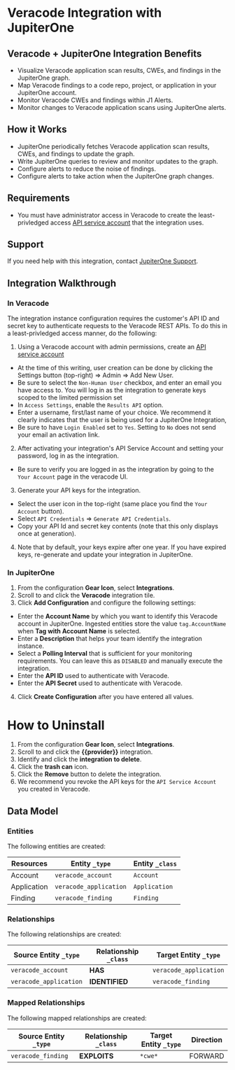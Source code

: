 # Veracode Integration with JupiterOne

## Veracode + JupiterOne Integration Benefits

*   Visualize Veracode application scan results, CWEs, and findings in the
    JupiterOne graph.
*   Map Veracode findings to a code repo, project, or application in your
    JupiterOne account.
*   Monitor Veracode CWEs and findings within J1 Alerts.
*   Monitor changes to Veracode application scans using JupiterOne alerts.

## How it Works

*   JupiterOne periodically fetches Veracode application scan results, CWEs, and
    findings to update the graph.
*   Write JupiterOne queries to review and monitor updates to the graph.
*   Configure alerts to reduce the noise of findings.
*   Configure alerts to take action when the JupiterOne graph changes.

## Requirements

*   You must have administrator access in Veracode to create the
    least-privledged access
    [API service account](https://docs.veracode.com/r/c_about_veracode_accounts)
    that the integration uses.

## Support

If you need help with this integration, contact
[JupiterOne Support](https://support.jupiterone.io).

## Integration Walkthrough

### In Veracode

The integration instance configuration requires the customer's API ID and secret
key to authenticate requests to the Veracode REST APIs. To do this in a
least-privledged access manner, do the following:

1.  Using a Veracode account with admin permissions, create an
    [API service account](https://docs.veracode.com/r/c_about_veracode_accounts)

*   At the time of this writing, user creation can be done by clicking
    the Settings button (top-right) => Admin => Add New User.
*   Be sure to select the `Non-Human User` checkbox, and enter an email you have
    access to. You will log in as the integration to generate keys scoped to the
    limited permission set
*   In `Access Settings`, enable the `Results API` option.
*   Enter a username, first/last name of your choice. We recommend it
    clearly indicates that the user is being used for a JupiterOne Integration,
*   Be sure to have `Login Enabled` set to `Yes`. Setting to `No` does not send
    your email an activation link.

2.  After activating your integration's API Service Account and setting your
    password, log in as the integration.

*   Be sure to verify you are logged in as the integration by going to the
    `Your Account` page in the veracode UI.

3.  Generate your API keys for the integration.

*   Select the user icon in the top-right (same place you find the `Your Account` 
    button).
*   Select `API Credentials` => `Generate API Credentials`.
*   Copy your API Id and secret key contents (note that this only displays once at
    generation).

4.  Note that by default, your keys expire after one year. If you have
    expired keys, re-generate and update your integration in JupiterOne.

### In JupiterOne

1.  From the configuration **Gear Icon**, select **Integrations**.
2.  Scroll to and click the **Veracode** integration tile.
3.  Click **Add Configuration** and configure the following settings:

*   Enter the **Account Name** by which you want to identify this Veracode
    account in JupiterOne. Ingested entities store the value `tag.AccountName` 
    when **Tag with Account Name** is selected.
*   Enter a **Description** that helps your team identify the integration 
    instance.
*   Select a **Polling Interval** that is sufficient for your monitoring
    requirements. You can leave this as `DISABLED` and manually execute 
    the integration.
*   Enter the **API ID** used to authenticate with Veracode.
*   Enter the **API Secret** used to authenticate with Veracode.

4.  Click **Create Configuration** after you have entered all values.

# How to Uninstall

1.  From the configuration **Gear Icon**, select **Integrations**.
2.  Scroll to and click the **{{provider}}** integration.
3.  Identify and click the **integration to delete**.
4.  Click the **trash can** icon.
5.  Click the **Remove** button to delete the integration.
6.  We recommend you revoke the API keys for the `API Service Account` you
    created in Veracode.

<!-- {J1_DOCUMENTATION_MARKER_START} -->

<!--
********************************************************************************
NOTE: ALL OF THE FOLLOWING DOCUMENTATION IS GENERATED USING THE
"j1-integration document" COMMAND. DO NOT EDIT BY HAND! PLEASE SEE THE DEVELOPER
DOCUMENTATION FOR USAGE INFORMATION:

https://github.com/JupiterOne/sdk/blob/main/docs/integrations/development.md
********************************************************************************
-->

## Data Model

### Entities

The following entities are created:

| Resources   | Entity `_type`         | Entity `_class` |
| ----------- | ---------------------- | --------------- |
| Account     | `veracode_account`     | `Account`       |
| Application | `veracode_application` | `Application`   |
| Finding     | `veracode_finding`     | `Finding`       |

### Relationships

The following relationships are created:

| Source Entity `_type`  | Relationship `_class` | Target Entity `_type`  |
| ---------------------- | --------------------- | ---------------------- |
| `veracode_account`     | **HAS**               | `veracode_application` |
| `veracode_application` | **IDENTIFIED**        | `veracode_finding`     |

### Mapped Relationships

The following mapped relationships are created:

| Source Entity `_type` | Relationship `_class` | Target Entity `_type` | Direction |
| --------------------- | --------------------- | --------------------- | --------- |
| `veracode_finding`    | **EXPLOITS**          | `*cwe*`               | FORWARD   |

<!--
********************************************************************************
END OF GENERATED DOCUMENTATION AFTER BELOW MARKER
********************************************************************************
-->

<!-- {J1_DOCUMENTATION_MARKER_END} -->
 
<!--  jupiterOneDocVersion=2-1-0 -->
